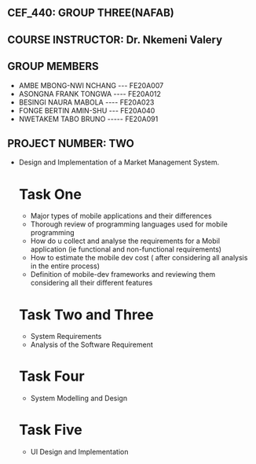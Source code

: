 ## CEF_440: GROUP THREE(NAFAB)

## COURSE INSTRUCTOR: Dr. Nkemeni Valery 

## GROUP MEMBERS
- AMBE MBONG-NWI NCHANG --- FE20A007
- ASONGNA FRANK TONGWA ---- FE20A012
- BESINGI NAURA MABOLA ---- FE20A023
- FONGE BERTIN AMIN-SHU --- FE20A040
- NWETAKEM TABO BRUNO ----- FE20A091

## PROJECT NUMBER: TWO
- Design and Implementation of a Market Management System.
  # Task One
  - Major types of mobile applications and their differences
  - Thorough review of programming languages used for mobile programming
  - How do u collect and analyse the requirements for a Mobil application (ie functional and non-functional requirements)
  - How to estimate the mobile dev cost ( after considering all analysis in the entire process)
  - Definition of mobile-dev frameworks and reviewing them considering all their different features
  # Task Two and Three
  - System Requirements
  - Analysis of the Software Requirement
   
  # Task Four
  - System Modelling and Design

  # Task Five
  - UI Design and Implementation
